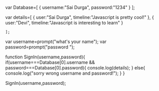 var Database=[
    {
        username:"Sai Durga",
        password:"1234"
    }
    ];

var details=[
    {
        user:"Sai Durga",
        timeline:"Javascript is pretty cool!"
    },
     {
        user:"Devi",
        timeline:"Javascript is interesting to learn"
    }
    
    ];


var username=prompt("what's your name");
var password=prompt("password ");


function SignIn(username,password){
    if(username===Database[0].username && password===Database[0].password){
        console.log(details);
    }
    else{
        console.log("sorry wrong username and password!");
    }
}

SignIn(username,password);